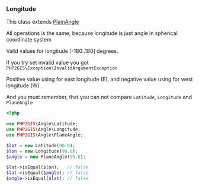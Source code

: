 ### Longitude


This class extends [PlainAngle](plain-angle.md)

All operations is the same, because longitude is just angle in spherical coordinate system

Valid values for longitude [-180..180] degrees.

If you try set invalid value you got `PHP2GIS\Exception\InvalidArgumentException`

Positive value using for east longitude (E), and negative value using for west longitude (W).

And you must remember, that you can not compare `Latitude`, `Longitude` and `PlaneAngle`

```php
<?php

use PHP2GIS\Angle\Latitude;
use PHP2GIS\Angle\Longitude;
use PHP2GIS\Angle\PlaneAngle;

$lat = new Latitude(90.0);
$lon = new Longitude(90.0);
$angle = new PlaneAngle(90.0);

$lat->isEqual($lon);   // false
$lat->isEqual($angle); // false
$angle->isEqual($lat); // false
```
